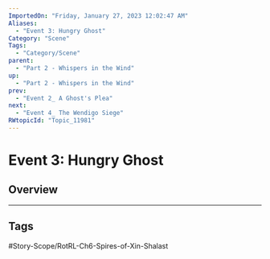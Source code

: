 ```yaml
---
ImportedOn: "Friday, January 27, 2023 12:02:47 AM"
Aliases:
  - "Event 3: Hungry Ghost"
Category: "Scene"
Tags:
  - "Category/Scene"
parent:
  - "Part 2 - Whispers in the Wind"
up:
  - "Part 2 - Whispers in the Wind"
prev:
  - "Event 2_ A Ghost's Plea"
next:
  - "Event 4_ The Wendigo Siege"
RWtopicId: "Topic_11981"
---
```

# Event 3: Hungry Ghost
## Overview

---
## Tags
#Story-Scope/RotRL-Ch6-Spires-of-Xin-Shalast

